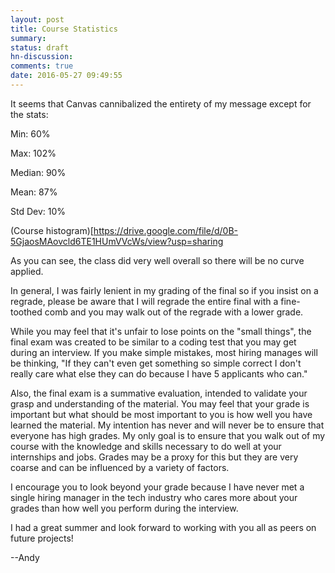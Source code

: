 ```yaml
---
layout: post
title: Course Statistics
summary:
status: draft
hn-discussion:
comments: true
date: 2016-05-27 09:49:55
---
```


It seems that Canvas cannibalized the entirety of my message except for the stats:

Min: 60%

Max: 102%

Median: 90%

Mean: 87%

Std Dev: 10%

(Course histogram)[https://drive.google.com/file/d/0B-5GjaosMAovcld6TE1HUmVVcWs/view?usp=sharing

As you can see, the class did very well overall so there will be no curve
applied.

In general, I was fairly lenient in my grading of the final so if you insist on
a regrade, please be aware that I will regrade the entire final with a
fine-toothed comb and you may walk out of the regrade with a lower grade.

While you may feel that it's unfair to lose points on the "small things", the
final exam was created to be similar to a coding test that you may get during an
interview.  If you make simple mistakes, most hiring manages will be thinking,
"If they can't even get something so simple correct I don't really care what
else they can do because I have 5 applicants who can."

Also, the final exam is a summative evaluation, intended to validate your grasp
and understanding of the material.  You may feel that your grade is important
but what should be most important to you is how well you have learned the
material.  My intention has never and will never be to ensure that everyone has
high grades.  My only goal is to ensure that you walk out of my course with the
knowledge and skills necessary to do well at your internships and jobs.  Grades
may be a proxy for this but they are very coarse and can be influenced by a
variety of factors.

I encourage you to look beyond your grade because I have never met a single
hiring manager in the tech industry who cares more about your grades than how
well you perform during the interview.

I had a great summer and look forward to working with you all as peers on future
projects!

--Andy
